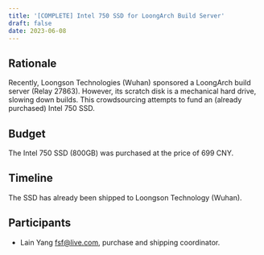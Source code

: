 ```yaml
---
title: '[COMPLETE] Intel 750 SSD for LoongArch Build Server'
draft: false
date: 2023-06-08
---
```


## Rationale

Recently, Loongson Technologies (Wuhan) sponsored a LoongArch build server
(Relay 27863). However, its scratch disk is a mechanical hard drive, slowing
down builds. This crowdsourcing attempts to fund an (already purchased) Intel
750 SSD.

## Budget

The Intel 750 SSD (800GB) was purchased at the price of 699 CNY.

## Timeline

The SSD has already been shipped to Loongson Technology (Wuhan).

## Participants

- Lain Yang <fsf@live.com>, purchase and shipping coordinator.
